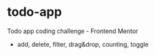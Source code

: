 # todo-app
Todo app coding challenge - Frontend Mentor
- add, delete, filter, drag&drop, counting, toggle
